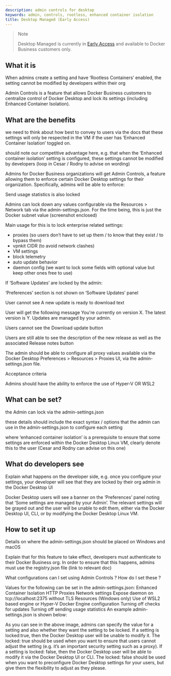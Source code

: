 ```yaml
---
description: admin controls for desktop
keywords: admin, controls, rootless, enhanced container isolation
title: Desktop Managed (Early Access)
--- 
```


>Note
>
>Desktop Managed is currently in [Early Access](../../release-lifecycle.md#early-access-ea) and available to Docker Business customers only. 

## What it is

When admins create a setting and have ‘Rootless Containers’ enabled, the setting cannot be modified by developers within their org

Admin Controls is a feature that allows Docker Business customers to centralize control of Docker Desktop and lock its settings (including Enhanced Container Isolation).

##  What are the benefits



we need to think about how best to convey to users via the docs that these settings will only be respected in the VM if the user has ‘Enhanced Container Isolation’ toggled on.


should note our competitive advantage here, e.g. that when the ‘Enhanced container isolation’ setting is configured, these settings cannot be modified by developers (loop in Cesar / Rodny to advise on wording)

Admins for Docker Business organizations will get Admin Controls, a feature allowing them to enforce certain Docker Desktop settings for their organization. Specifically, admins will be able to enforce:

Send usage statistics is also locked

Admins can lock down any values configurable via the Resources > Network tab via the admin-settings.json. For the time being, this is just the Docker subnet value (screenshot enclosed)


Main usage for this is to lock enterprise related settings:
 - proxies (so users don’t have to set up them / to know that they exist / to bypass them)
 - vpnkit CIDR (to avoid network clashes)
 - VM settings
 - block telemetry
 - auto update behavior
 - daemon config (we want to lock some fields with optional value but keep other ones free to use)

 If ‘Software Updates’ are locked by the admin:

‘Preferences’ section is not shown on ‘Software Updates’ panel

User cannot see A new update is ready to download text

User will get the following message You're currently on version X. The latest version is Y. Updates are managed by your admin.

Users cannot see the Download update button

Users are still able to see the description of the new release as well as the associated Release notes button

The admin should be able to configure all proxy values available via the Docker Desktop Preferences > Resources >  Proxies UI, via the admin-settings.json file.

Acceptance criteria

Admins should have the ability to enforce the use of Hyper-V OR WSL2



## What can be set?

 the Admin can lock via the admin-settings.json



these details should include the exact syntax / options that the admin can use in the admin-settings.json to configure each setting

where ‘enhanced container isolation’ is a prerequisite to ensure that some settings are enforced within the Docker Desktop Linux VM, clearly denote this to the user (Cesar and Rodny can advise on this one)

## What do developers see 

Explain what happens on the developer side, e.g. once you configure your settings, your developer will see that they are locked by their org admin in the Docker Desktop UI

Docker Desktop users will see a banner on the ‘Preferences’ panel noting that ‘Some settings are managed by your Admin’. The relevant settings will be grayed out and the user will be unable to edit them, either via the Docker Desktop UI, CLI, or by modifying the Docker Desktop Linux VM.

## How to set it up

Details on where the admin-settings.json should be placed on Windows and macOS

Explain that for this feature to take effect, developers must authenticate to their Docker Business org. In order to ensure that this happens, admins must use the registry.json file (link to relevant doc)



What configurations can I set using Admin Controls ? How do I set these ?

Values for the following can be set in the admin-settings.json:
Enhanced Container Isolation
HTTP Proxies
Network settings
Expose daemon on tcp://localhost:2375 without TLS Resources (Windows only)
Use of WSL2 based engine or Hyper-V
Docker Engine configuration
Turning off checks for updates
Turning off sending usage statistics
An example admin-settings.json is shown below:

As you can see in the above image, admins can specify the value for a setting and also whether they want the setting to be locked. 
If a setting is locked:true, then the Docker Desktop user will be unable to modify it. The locked: true should be used when you want to ensure that users cannot adjust the setting (e.g. it’s an important security setting such as a proxy).
If a setting is locked: false, then the Docker Desktop user will be able to modify it via the Docker Desktop UI or CLI. The locked: false should be used when you want to preconfigure Docker Desktop settings for your users, but give them the flexibility to adjust as they please.
